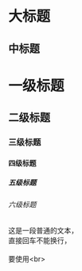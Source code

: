 大标题  
====

中标题  
-------

# 一级标题  
## 二级标题  
### 三级标题  
#### 四级标题  
##### 五级标题  
###### 六级标题


这是一段普通的文本，  
直接回车不能换行，<br>  
要使用\<br> 
